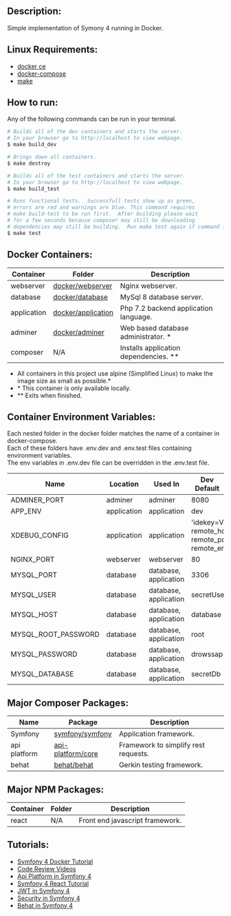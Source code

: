 
## **Description:** ##
Simple implementation of Symony 4 running in Docker. 


## **Linux Requirements:** ##
* [docker ce](https://docs.docker.com/install/linux/docker-ce/ubuntu/)
* [docker-compose](https://docs.docker.com/compose/install/)
* [make](https://linuxconfig.org/how-to-install-gcc-the-c-compiler-on-ubuntu-18-04-bionic-beaver-linux)


## **How to run:** ##
Any of the following commands can be run in your terminal.

```bash
# Builds all of the dev containers and starts the server.  
# In your browser go to http://localhost to view webpage.
$ make build_dev

# Brings down all containers.
$ make destroy

# Builds all of the test containers and starts the server.    
# In your browser go to http://localhost to view webpage.
$ make build_test

# Runs functional tests.  Successfull tests show up as green, 
# errors are red and warnings are blue. This command requires 
# make build-test to be run first.  After building please wait 
# for a few seconds because composer may still be downloading
# dependencies may still be building.  Run make test again if command fails.
$ make test
```


## **Docker Containers:** ##
Container   | Folder                                     | Description                             |
------------|--------------------------------------------|-----------------------------------------|
webserver   | [docker/webserver](./docker/webserver)     | Nginx webserver.                        |
database    | [docker/database](./docker/database)       | MySql 8 database server.                |
application | [docker/application](./docker/application) | Php 7.2 backend application language.   |
adminer     | [docker/adminer](./docker/adminer)         | Web based database administrator. \*    |
composer    | N/A                                        | Installs application dependencies. \*\* |

* All containers in this project use alpine (Simplified Linux) to make the image size as small as possible.*
* \* This container is only available locally.
* \*\* Exits when finished.


## **Container Environment Variables:** ##
Each nested folder in the docker folder matches the name of a container in docker-compose.  
Each of these folders have .env.dev and .env.test files containing environment variables.  
The env variables in .env.dev file can be overridden in the .env.test file.
<table>
  <thead>
    <tr>
      <th>Name</th>
      <th>Location</th>
      <th>Used In</th>
      <th>Dev Default</th>
      <th>Test Default</th>
    </tr>
  </thead>
  <tbody>
    <tr>
      <td>ADMINER_PORT</td>
      <td>adminer</td>
      <td>adminer</td>
      <td colspan="2">8080</td>
    </tr>
    <tr>
      <td>APP_ENV</td>
      <td>application</td>
      <td>application</td>
      <td>dev</td>
      <td>test</td>
    </tr>
    <tr>
      <td>XDEBUG_CONFIG</td>
      <td>application</td>
      <td>application</td>
      <td colspan="2">'idekey=VSCODE remote_host=172.17.0.1 remote_port=9090 remote_enable=1'</td>
    </tr>
    <tr>
      <td>NGINX_PORT</td>
      <td>webserver</td>
      <td>webserver</td>
      <td colspan="2">80</td>
    </tr>
    <tr>
      <td>MYSQL_PORT</td>
      <td>database</td>
      <td>database, application</td>
      <td colspan="2">3306</td>
    </tr>
    <tr>
      <td>MYSQL_USER</td>
      <td>database</td>
      <td>database, application</td>
      <td colspan="2">secretUser</td>
    </tr>
    <tr>
      <td>MYSQL_HOST</td>
      <td>database</td>
      <td>database, application</td>
      <td colspan="2">database</td>
    </tr>
    <tr>
      <td>MYSQL_ROOT_PASSWORD</td>
      <td>database</td>
      <td>database, application</td>
      <td colspan="2">root</td>
    </tr>
    <tr>
      <td>MYSQL_PASSWORD</td>
      <td>database</td>
      <td>database, application</td>
      <td colspan="2">drowssap</td>
    </tr>
    <tr>
      <td>MYSQL_DATABASE</td>
      <td>database</td>
      <td>database, application</td>
      <td>secretDb</td>
      <td>secretDbTest</td>
    </tr>
  </tbody>
</table>


## **Major Composer Packages:** ##
Name         | Package                                                  | Description                          |
-------------|----------------------------------------------------------|--------------------------------------|
Symfony      | [symfony/symfony](https://symfony.com/)                  | Application framework.               |
api platform | [api-platform/core](https://api-platform.com/docs/core/) | Framework to simplify rest requests. |
behat        | [behat/behat](http://behat.org/en/latest/)               | Gerkin testing framework.            |


## **Major NPM Packages:** ##
Container   | Folder                 | Description                     |
------------|------------------------|---------------------------------|
react       |N/A                     | Front end javascript framework. |


## **Tutorials:** ##
* [Symfony 4 Docker Tutorial](https://knplabs.com/en/blog/how-to-dockerise-a-symfony-4-project)
* [Code Review Videos](https://codereviewvideos.com/course/docker-tutorial-for-beginners/video/docker-compose-multiple-environments)
* [Api Platform in Symfony 4](https://symfonycasts.com/screencast/symfony-rest/test-database)
* [Symfony 4 React Tutorial](https://auth0.com/blog/developing-modern-apps-with-symfony-and-react/#Running-your-React-and-Symfony-App)
* [JWT in Symfony 4](https://symfonycasts.com/screencast/symfony-rest4)
* [Security in Symfony 4](https://symfonycasts.com/screencast/api-platform-security/test-reset-database#play)
* [Behat in Symfony 4](https://blog.rafalmuszynski.pl/how-to-configure-behat-with-symfony-4/)
